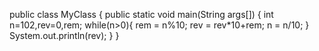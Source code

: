 public class MyClass {
    public static void main(String args[]) {
      int n=102,rev=0,rem;
      while(n>0){
      rem = n%10;
      rev = rev*10+rem;
      n = n/10;
      }
      System.out.println(rev);
    }
}
